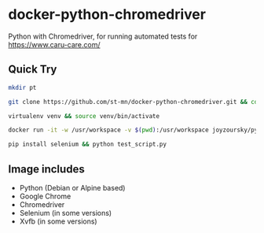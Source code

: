 # docker-python-chromedriver

Python with Chromedriver, for running automated tests for https://www.caru-care.com/

## Quick Try

```bash
mkdir pt
```
```bash
git clone https://github.com/st-mn/docker-python-chromedriver.git && cd docker-python-chromedriver
```
```bash
virtualenv venv && source venv/bin/activate
```
```bash
docker run -it -w /usr/workspace -v $(pwd):/usr/workspace joyzoursky/python-chromedriver:latest bash
```
```bash
pip install selenium && python test_script.py
```



## Image includes
 - Python (Debian or Alpine based)
 - Google Chrome
 - Chromedriver
 - Selenium (in some versions)
 - Xvfb (in some versions)


